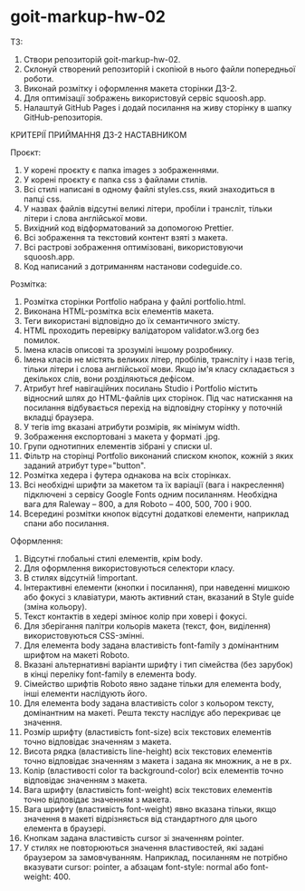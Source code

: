 # goit-markup-hw-02

ТЗ:
1. Створи репозиторій goit-markup-hw-02.
2. Склонуй створений репозиторій і скопіюй в нього файли попередньої роботи.
3. Виконай розмітку і оформлення макета сторінки ДЗ-2.
4. Для оптимізації зображень використовуй сервіс squoosh.app.
5. Налаштуй GitHub Pages і додай посилання на живу сторінку в шапку GitHub-репозиторія.

КРИТЕРІЇ ПРИЙМАННЯ ДЗ-2 НАСТАВНИКОМ

Проєкт:
1. У корені проєкту є папка images з зображеннями.
2. У корені проєкту є папка css з файлами стилів.
3. Всі стилі написані в одному файлі styles.css, який знаходиться в папці css.
4. У назвах файлів відсутні великі літери, пробіли і трансліт, тільки літери і слова англійської мови.
5. Вихідний код відформатований за допомогою Prettier.
6. Всі зображення та текстовий контент взяті з макета.
7. Всі растрові зображення оптимізовані, використовуючи squoosh.app.
8. Код написаний з дотриманням настанови codeguide.co.

Розмітка:
1. Розмітка сторінки Portfolio набрана у файлі portfolio.html.
2. Виконана HTML-розмітка всіх елементів макета.
3. Теги використані відповідно до їх семантичного змісту.
4. HTML проходить перевірку валідатором validator.w3.org без помилок.
5. Імена класів описові та зрозумілі іншому розробнику.
6. Імена класів не містять великих літер, пробілів, трансліту і назв тегів, тільки літери і слова англійської мови. Якщо ім'я класу складається з декількох слів, вони розділяються дефісом.
7. Атрибут href навігаційних посилань Studio і Portfolio містить відносний шлях до HTML-файлів цих сторінок. Під час натискання на посилання відбувається перехід на відповідну сторінку у поточній вкладці браузера.
8. У тегів img вказані атрибути розмірів, як мінімум width.
9. Зображення експортовані з макета у форматі .jpg.
10. Групи однотипних елементів зібрані у списки ul.
11. Фільтр на сторінці Portfolio виконаний списком кнопок, кожній з яких заданий атрибут type="button".
12. Розмітка хедера і футера однакова на всіх сторінках.
13. Всі необхідні шрифти за макетом та їх варіації (вага і накреслення) підключені з сервісу Google Fonts одним посиланням. Необхідна вага для Raleway – 800, а для Roboto – 400, 500, 700 і 900.
14. Всередині розмітки кнопок відсутні додаткові елементи, наприклад спани або посилання.

Оформлення:
1. Відсутні глобальні стилі елементів, крім body.
2. Для оформлення використовуються селектори класу.
3. В стилях відсутній !important.
4. Інтерактивні елементи (кнопки і посилання), при наведенні мишкою або фокусі з клавіатури, мають активний стан, вказаний в Style guide (зміна кольору).
5. Текст контактів в хедері змінює колір при ховері і фокусі.
6. Для зберігання палітри кольорів макета (текст, фон, виділення) використовуються CSS-змінні.
7. Для елемента body задана властивість font-family з домінантним шрифтом на макеті Roboto.
8. Вказані альтернативні варіанти шрифту і тип сімейства (без зарубок) в кінці переліку font-family в елемента body.
9. Сімейство шрифтів Roboto явно задане тільки для елемента body, інші елементи наслідують його.
10. Для елемента body задана властивість color з кольором тексту, домінантним на макеті. Решта тексту наслідує або перекриває це значення.
11. Розмір шрифту (властивість font-size) всіх текстових елементів точно відповідає значенням з макета.
12. Висота рядка (властивість line-height) всіх текстових елементів точно відповідає значенням з макета і задана як множник, а не в px.
13. Колір (властивості color та background-color) всіх елементів точно відповідає значенням з макета.
14. Вага шрифту (властивість font-weight) всіх текстових елементів точно відповідає значенням з макета.
15. Вага шрифту (властивість font-weight) явно вказана тільки, якщо значення в макеті відрізняється від стандартного для цього елемента в браузері.
16. Кнопкам задана властивість cursor зі значенням pointer.
17. У стилях не повторюються значення властивостей, які задані браузером за замовчуванням. Наприклад, посиланням не потрібно вказувати cursor: pointer, а абзацам font-style: normal або font-weight: 400.
